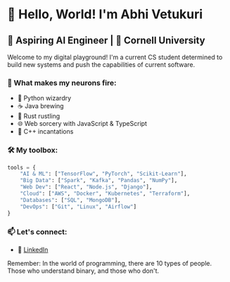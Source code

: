 # 👋 Hello, World! I'm Abhi Vetukuri

## 🚀 Aspiring AI Engineer | 🌟 Cornell University

Welcome to my digital playground! I'm a current CS student determined to build new systems and push the capabilities of current software. 

### 🧠 What makes my neurons fire:

- 🐍 Python wizardry
- ☕ Java brewing
- 🦀 Rust rustling
- 🌐 Web sorcery with JavaScript & TypeScript
- 🧮 C++ incantations

### 🛠️ My toolbox:

```python
tools = {
    "AI & ML": ["TensorFlow", "PyTorch", "Scikit-Learn"],
    "Big Data": ["Spark", "Kafka", "Pandas", "NumPy"],
    "Web Dev": ["React", "Node.js", "Django"],
    "Cloud": ["AWS", "Docker", "Kubernetes", "Terraform"],
    "Databases": ["SQL", "MongoDB"],
    "DevOps": ["Git", "Linux", "Airflow"]
}
```
### 📫 Let's connect:

- 🔗 [LinkedIn](https://www.linkedin.com/in/yourusername)

Remember: In the world of programming, there are 10 types of people. Those who understand binary, and those who don't. 


